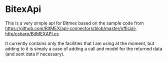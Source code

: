 ﻿# BitexApi

This is a very simple api for Bitmex based on the sample code from  
https://github.com/BitMEX/api-connectors/blob/master/official-http/csharp/BitMEXAPI.cs

It currently contains only the facilities that I am using at the moment, but adding to it is simply a case of adding a call and model for the returned data (and sent data if necessary).
